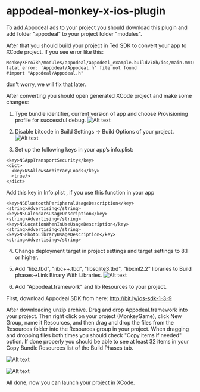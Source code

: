 # appodeal-monkey-x-ios-plugin

To add Appodeal ads to your project you should download this plugin and add folder "appodeal" to your project folder "modules".

After that you should build your project in Ted SDK to convert your app to XCode project.
If you see error like this: 
```
MonkeyXPro78h/modules/appodeal/appodeal_example.buildv78h/ios/main.mm:4290:9: fatal error: 'Appodeal/Appodeal.h' file not found
#import "Appodeal/Appodeal.h"
```
don't worry, we will fix that later.

After converting you should open generated XCode project and make some changes:

1. Type bundle identifier, current version of app and choose Provisioning profile for successful debug.
![Alt text](https://i.gyazo.com/820f0f6d620f1ff4c73c50a7e6ead7de.png)

2. Disable bitcode in Build Settings -> Build Options of your project.
![Alt text](https://i.gyazo.com/8a503546a1502d216fd6bcad3c31413a.png)

3. Set up the following keys in your app’s info.plist:

```
<key>NSAppTransportSecurity</key>
<dict>
  <key>NSAllowsArbitraryLoads</key>
  <true/>
</dict>
```

Add this key in Info.plist , if you use this function in your app

```
<key>NSBluetoothPeripheralUsageDescription</key>
<string>Advertising</string>
<key>NSCalendarsUsageDescription</key>
<string>Advertising</string>
<key>NSLocationWhenInUseUsageDescription</key>
<string>Advertising</string>
<key>NSPhotoLibraryUsageDescription</key>
<string>Advertising</string>
```

4. Change deployment target in project settings and target settings to 8.1 or higher.

5. Add "libz.tbd", "libc++.tbd", "libsqlite3.tbd", "libxml2.2" libraries to Build phases->Link Binary With Libraries.
![Alt text](http://i.imgur.com/GQc4oX5.png)

6. Add "Appodeal.framework" and lib Resources to your project.

First, download Appodeal SDK from here: http://bit.ly/ios-sdk-1-3-9

After downloading unzip archive. Drag and drop Appodeal.framework into your project. Then right click on your project (MonkeyGame), click New Group, name it Resources, and then drag and drop the files from the Resources folder into the Resources group in your project. When dragging and dropping files both times you should check "Copy items if needed" option. If done properly you should be able to see at least 32 items in your Copy Bundle Resources list of the Build Phases tab.

![Alt text](http://i.imgur.com/M7Viy7F.png)

![Alt text](http://i.imgur.com/Wvbvkqe.png)

All done, now you can launch your project in XCode.
